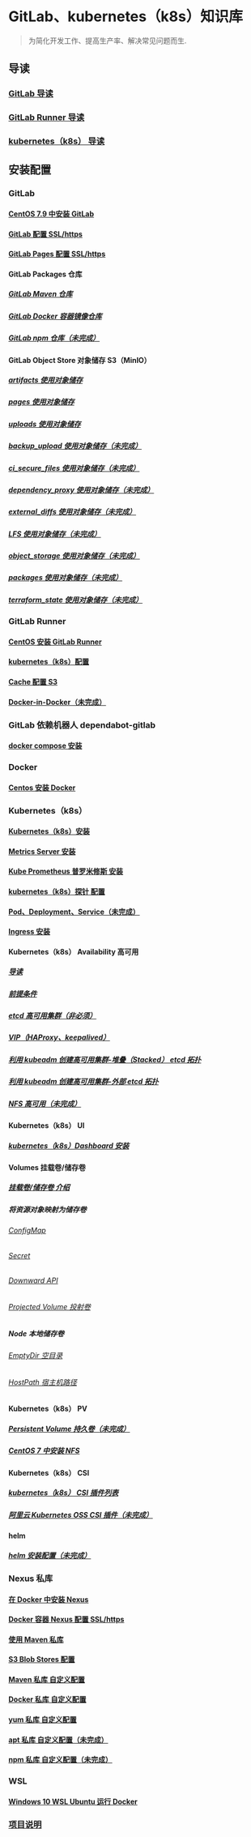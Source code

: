 # GitLab、kubernetes（k8s）知识库

> 为简化开发工作、提高生产率、解决常见问题而生.

## 导读

### [GitLab 导读](guide/gitlab.md)

### [GitLab Runner 导读](guide/gitlab-runner.md)

### [kubernetes（k8s） 导读](guide/k8s.md)

## 安装配置

### GitLab

#### [CentOS 7.9 中安装 GitLab](gitlab/centos-7.9-install.md)

#### [GitLab 配置 SSL/https](gitlab/https-configuration.md)

#### [GitLab Pages 配置 SSL/https](gitlab/pages-https-configuration.md)

#### GitLab Packages 仓库

##### [GitLab Maven 仓库](gitlab/packages/maven-configuration.md)

##### [GitLab Docker 容器镜像仓库](gitlab/packages/docker-configuration.md)

##### [GitLab npm 仓库（未完成）](gitlab/packages/npm-configuration.md)

#### GitLab Object Store 对象储存 S3（MinIO）

##### [artifacts 使用对象储存](gitlab/object-store/artifacts-configuration.md)

##### [pages 使用对象储存](gitlab/object-store/pages-configuration.md)

##### [uploads 使用对象储存](gitlab/object-store/uploads-configuration.md)

##### [backup_upload 使用对象储存（未完成）](gitlab/object-store/backup_upload-configuration.md)

##### [ci_secure_files 使用对象储存（未完成）](gitlab/object-store/ci_secure_files-configuration.md)

##### [dependency_proxy 使用对象储存（未完成）](gitlab/object-store/dependency_proxy-configuration.md)

##### [external_diffs 使用对象储存（未完成）](gitlab/object-store/external_diffs-configuration.md)

##### [LFS 使用对象储存（未完成）](gitlab/object-store/lfs-configuration.md)

##### [object_storage 使用对象储存（未完成）](gitlab/object-store/object-store-configuration.md)

##### [packages 使用对象储存（未完成）](gitlab/object-store/packages-configuration.md)

##### [terraform_state 使用对象储存（未完成）](gitlab/object-store/terraform_state-configuration.md)

### GitLab Runner

#### [CentOS 安装 GitLab Runner](gitlab-runner/centos-install.md)

#### [kubernetes（k8s）配置](gitlab-runner/k8s-configuration.md)

#### [Cache 配置 S3](gitlab-runner/cache-s3-configuration.md)

#### [Docker-in-Docker（未完成）](gitlab-runner/docker-in-docker-configuration.md)

### GitLab 依赖机器人 dependabot-gitlab

#### [docker compose 安装](dependabot-gitlab/dependabot-gitlab-install.md)

### Docker

#### [Centos 安装 Docker](docker/centos-install.md)

### Kubernetes（k8s）

#### [Kubernetes（k8s）安装](k8s/centos-install.md)

#### [Metrics Server 安装](k8s/metrics-server-install.md)

#### [Kube Prometheus 普罗米修斯 安装](k8s/kube-prometheus-install.md)

#### [kubernetes（k8s）探针 配置](k8s/probe-configuration.md)

#### [Pod、Deployment、Service（未完成）](k8s/pod-deployment-service.md)

#### [Ingress 安装](k8s/ingress-install.md)

#### Kubernetes（k8s） Availability 高可用

##### [导读](k8s/availability/guide.md)

##### [前提条件](k8s/availability/prerequisite.md)

##### [etcd 高可用集群（非必须）](k8s/availability/etcd-install.md)

##### [VIP（HAProxy、keepalived）](k8s/availability/vip.md)

##### [利用 kubeadm 创建高可用集群-堆叠（Stacked） etcd 拓扑](k8s/availability/stacked-etcd.md)

##### [利用 kubeadm 创建高可用集群-外部 etcd 拓扑](k8s/availability/external-etcd.md)

##### [NFS 高可用（未完成）](k8s/availability/nfs.md)

#### Kubernetes（k8s） UI

##### [kubernetes（k8s）Dashboard 安装](k8s/ui/dashboard-install.md)

#### Volumes 挂载卷/储存卷

##### [挂载卷/储存卷 介绍](k8s/volumes/volumes-intro.md)

##### 将资源对象映射为储存卷

###### [ConfigMap](k8s/volumes/resource-mapping/configmap.md)

###### [Secret](k8s/volumes/resource-mapping/secret.md)

###### [Downward API](k8s/volumes/resource-mapping/downward-api.md)

###### [Projected Volume 投射卷](k8s/volumes/resource-mapping/projected-volume.md)

##### Node 本地储存卷

###### [EmptyDir 空目录](k8s/volumes/local/empty-dir.md)

###### [HostPath 宿主机路径](k8s/volumes/local/host-path.md)

#### Kubernetes（k8s） PV

##### [Persistent Volume 持久卷（未完成）](k8s/pv/persistent-volume.md)

##### [CentOS 7 中安装 NFS](k8s/pv/centos-7-nfs-install.md)

#### Kubernetes（k8s） CSI

##### [kubernetes（k8s） CSI 插件列表](k8s/csi/csi-list.md)

##### [阿里云 Kubernetes OSS CSI 插件（未完成）](k8s/csi/aliyun-oss-csi-configuration.md)

#### helm

##### [helm 安装配置（未完成）](k8s/helm/helm-install.md)

### Nexus 私库

#### [在 Docker 中安装 Nexus](nexus/docker-install-nexus.md)

#### [Docker 容器 Nexus 配置 SSL/https](nexus/docker-https-configuration.md)

#### [使用 Maven 私库](nexus/use-maven-repository.md)

#### [S3 Blob Stores 配置](nexus/s3-blob-stores.md)

#### [Maven 私库 自定义配置](nexus/maven-repository.md)

#### [Docker 私库 自定义配置](nexus/docker-repository.md)

#### [yum 私库 自定义配置](nexus/yum-repository.md)

#### [apt 私库 自定义配置（未完成）](nexus/apt-repository.md)

#### [npm 私库 自定义配置（未完成）](nexus/npm-repository.md)

### WSL

#### [Windows 10 WSL Ubuntu 运行 Docker](wsl/windows-10-install-ubuntu-docker.md)

### [项目说明](README-repository.md)

